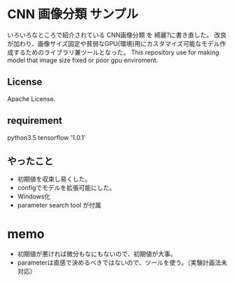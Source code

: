 # CNN 画像分類 サンプル

いろいろなところで紹介されている CNN画像分類 を 綺麗?に書き直した。
改良が加わり、画像サイズ固定や貧弱なGPU(環境)用にカスタマイズ可能なモデル作成するためのライブラリ兼ツールとなった。
This repository use for making model that image size fixed or poor gpu enviroment.

## License
Apache License.

## requirement
python3.5
tensorflow '1.0.1'

## やったこと

* 初期値を収束し易くした。
* configでモデルを拡張可能にした。
* Windows化
* parameter search tool が付属

# memo

* 初期値が悪ければ微分もなにもないので、初期値が大事。
* parameterは直感で決めるべきではないので、ツールを使う。（実験計画法未対応）

